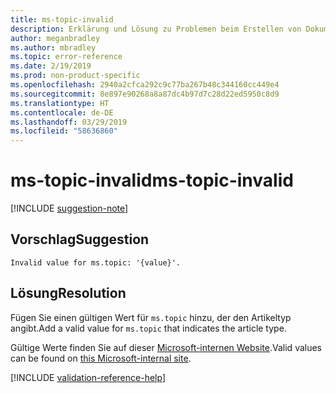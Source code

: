 ```yaml
---
title: ms-topic-invalid
description: Erklärung und Lösung zu Problemen beim Erstellen von Dokumentationsartikeln – ms-topic-invalid
author: meganbradley
ms.author: mbradley
ms.topic: error-reference
ms.date: 2/19/2019
ms.prod: non-product-specific
ms.openlocfilehash: 2940a2cfca292c9c77ba267b48c344160cc449e4
ms.sourcegitcommit: 8e897e90268a8a87dc4b97d7c28d22ed5950c8d9
ms.translationtype: HT
ms.contentlocale: de-DE
ms.lasthandoff: 03/29/2019
ms.locfileid: "58636860"
---
```

# <a name="ms-topic-invalid"></a><span data-ttu-id="ff43a-103">ms-topic-invalid</span><span class="sxs-lookup"><span data-stu-id="ff43a-103">ms-topic-invalid</span></span>

[!INCLUDE [suggestion-note](includes/suggestion-note.md)]

## <a name="suggestion"></a><span data-ttu-id="ff43a-104">Vorschlag</span><span class="sxs-lookup"><span data-stu-id="ff43a-104">Suggestion</span></span>

`Invalid value for ms.topic: '{value}'.`

## <a name="resolution"></a><span data-ttu-id="ff43a-105">Lösung</span><span class="sxs-lookup"><span data-stu-id="ff43a-105">Resolution</span></span>

<span data-ttu-id="ff43a-106">Fügen Sie einen gültigen Wert für `ms.topic` hinzu, der den Artikeltyp angibt.</span><span class="sxs-lookup"><span data-stu-id="ff43a-106">Add a valid value for `ms.topic` that indicates the article type.</span></span>

<span data-ttu-id="ff43a-107">Gültige Werte finden Sie auf dieser [Microsoft-internen Website](https://docsmetadatatool.azurewebsites.net/allowlists).</span><span class="sxs-lookup"><span data-stu-id="ff43a-107">Valid values can be found on [this Microsoft-internal site](https://docsmetadatatool.azurewebsites.net/allowlists).</span></span>

<!--make sure to add this file to your includes folder and verify the path-->
[!INCLUDE [validation-reference-help](includes/validation-reference-help.md)]
